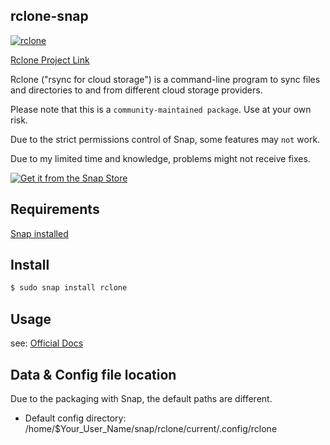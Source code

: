 ## rclone-snap
[![rclone](https://snapcraft.io/rclone/badge.svg)](https://snapcraft.io/rclone)

[Rclone Project Link](https://github.com/rclone/rclone) 

Rclone ("rsync for cloud storage") is a command-line program to sync files and directories to and from different cloud storage providers.

Please note that this is a `community-maintained package`. Use at your own risk.
  
Due to the strict permissions control of Snap, some features may `not` work.

Due to my limited time and knowledge, problems might not receive fixes.

[![Get it from the Snap Store](https://snapcraft.io/static/images/badges/en/snap-store-black.svg)](https://snapcraft.io/rclone)

## Requirements

[Snap installed](https://snapcraft.io/docs/installing-snapd)

## Install

```bash
$ sudo snap install rclone
```

## Usage

see: [Official Docs](https://rclone.org/docs/)


## Data & Config file location

Due to the packaging with Snap, the default paths are different.

- Default config directory: /home/$Your_User_Name/snap/rclone/current/.config/rclone

